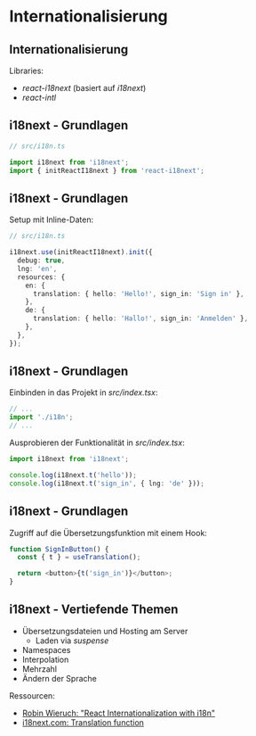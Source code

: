 # Internationalisierung

## Internationalisierung

Libraries:

- _react-i18next_ (basiert auf _i18next_)
- _react-intl_

## i18next - Grundlagen

```ts
// src/i18n.ts

import i18next from 'i18next';
import { initReactI18next } from 'react-i18next';
```

## i18next - Grundlagen

Setup mit Inline-Daten:

```ts
// src/i18n.ts

i18next.use(initReactI18next).init({
  debug: true,
  lng: 'en',
  resources: {
    en: {
      translation: { hello: 'Hello!', sign_in: 'Sign in' },
    },
    de: {
      translation: { hello: 'Hallo!', sign_in: 'Anmelden' },
    },
  },
});
```

## i18next - Grundlagen

Einbinden in das Projekt in _src/index.tsx_:

```ts
// ...
import './i18n';
// ...
```

Ausprobieren der Funktionalität in _src/index.tsx_:

```ts
import i18next from 'i18next';

console.log(i18next.t('hello'));
console.log(i18next.t('sign_in', { lng: 'de' }));
```

## i18next - Grundlagen

Zugriff auf die Übersetzungsfunktion mit einem Hook:

```ts
function SignInButton() {
  const { t } = useTranslation();

  return <button>{t('sign_in')}</button>;
}
```

## i18next - Vertiefende Themen

- Übersetzungsdateien und Hosting am Server
  - Laden via _suspense_
- Namespaces
- Interpolation
- Mehrzahl
- Ändern der Sprache

Ressourcen:

- <a href="https://www.robinwieruch.de/react-internationalization" target="_blank">Robin Wieruch: "React Internationalization with i18n"</a>
- <a href="https://www.i18next.com/translation-function/essentials" target="_blank">i18next.com: Translation function</a>
